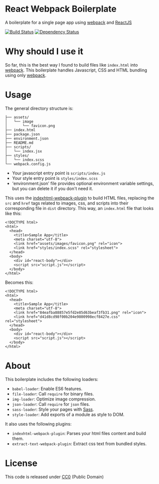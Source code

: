 # React Webpack Boilerplate

A boilerplate for a single page app using [webpack][webpack_link] and [ReactJS](https://facebook.github.io/react)

[![Build
Status](https://travis-ci.org/BrOrlandi/react-webpack-boilerplate.svg)](https://travis-ci.org/BrOrlandi/react-webpack-boilerplate)
[![Dependency
Status](https://david-dm.org/BrOrlandi/react-webpack-boilerplate.png)](https://david-dm.org/BrOrlandi/react-webpack-boilerplate)

# Why should I use it

So far, this is the best way I found to build files like `index.html` into
[webpack][webpack_link]. This boilerplate handles Javascript, CSS and HTML
bundling using only [webpack][webpack_link].

# Usage

The general directory structure is:

```
├── assets/
│   └── image
│       └── favicon.png
├── index.html
├── package.json
├── environment.json
├── README.md
├── scripts/
│   └── index.jsx
├── styles/
│   └── index.scss
└── webpack.config.js
```

- Your javascript entry point is `scripts/index.js`
- Your style entry point is `styles/index.scss`
- 'environment.json' file provides optional environment variable settings,
  but you can delete it if you don't need it.

This uses the [indexhtml-webpack-plugin](https://github.com/unbroken-dome/indexhtml-webpack-plugin)
to build HTML files, replacing the `src` and `href` tags related to images, css,
and scripts into their corresponding file in `dist` directory. This way, an
`index.html` file that looks like this:

```
<!DOCTYPE html>
<html>
  <head>
    <title>Sample App</title>
    <meta charset="utf-8">
    <link href="assets/images/favicon.png" rel="icon">
    <link href="styles/index.scss" rel="stylesheet">
  </head>
  <body>
    <div id="react-body"></div>
    <script src="script.js"></script>
  </body>
</html>
```

Becomes this:

```
<!DOCTYPE html>
<html>
  <head>
    <title>Sample App</title>
    <meta charset="utf-8">
    <link href="84eafba88857e5fd2e85d63beaf3fb31.png" rel="icon">
    <link href="d41d8cd98f00b204e9800998ecf8427e.css" rel="stylesheet">
  </head>
  <body>
    <div id="react-body"></div>
    <script src="script.js"></script>
  </body>
</html>
```

# About

This boilerplate includes the following loaders:

  - `babel-loader`: Enable ES6 features.
  - `file-loader`: Call `require` for binary files.
  - `img-loader`: Optimize image compression.
  - `json-loader`: Call `require` for `json` files.
  - `sass-loader`: Style your pages with [Sass](http://sass-lang.com/).
  - `style-loader`: Add exports of a module as style to DOM.

It also uses the following plugins:

  - `indexhtml-webpack-plugin`: Parses your html files content and build them.
  - `extract-text-webpack-plugin`: Extract css text from bundled styles.

# License

This code is released under
[CC0](http://creativecommons.org/publicdomain/zero/1.0/) (Public Domain)

[webpack_link]: http://webpack.github.io/
